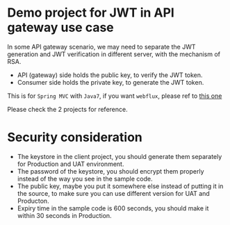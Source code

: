 # Demo project for JWT in API gateway use case

In some API gateway scenario, we may need to separate the JWT generation and JWT verification in different server, with the mechanism of RSA.
- API (gateway) side holds the public key, to verify the JWT token.
- Consumer side holds the private key, to generate the JWT token.

This is for `Spring MVC` with `Java7`, if you want `webflux`, please ref to [this one](https://github.com/ShanGor/demo-java11-webflux-jwt-kotlin)

Please check the 2 projects for reference.

# Security consideration
- The keystore in the client project, you should generate them separately for Production and UAT environment.
- The password of the keystore, you should encrypt them properly instead of the way you see in the sample code.
- The public key, maybe you put it somewhere else instead of putting it in the source, to make sure you can use different version for UAT and Producton.
- Expiry time in the sample code is 600 seconds, you should make it within 30 seconds in Production.